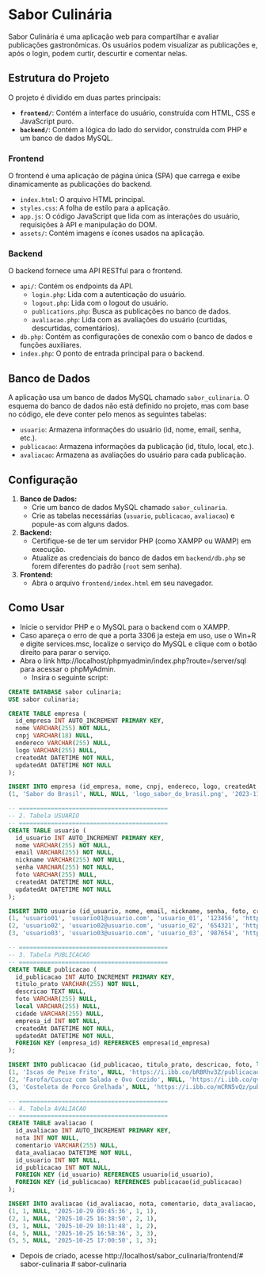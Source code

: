 # Sabor Culinária

Sabor Culinária é uma aplicação web para compartilhar e avaliar publicações gastronômicas. Os usuários podem visualizar as publicações e, após o login, podem curtir, descurtir e comentar nelas.

## Estrutura do Projeto

O projeto é dividido em duas partes principais:

*   **`frontend/`**: Contém a interface do usuário, construída com HTML, CSS e JavaScript puro.
*   **`backend/`**: Contém a lógica do lado do servidor, construída com PHP e um banco de dados MySQL.

### Frontend

O frontend é uma aplicação de página única (SPA) que carrega e exibe dinamicamente as publicações do backend.

*   `index.html`: O arquivo HTML principal.
*   `styles.css`: A folha de estilo para a aplicação.
*   `app.js`: O código JavaScript que lida com as interações do usuário, requisições à API e manipulação do DOM.
*   `assets/`: Contém imagens e ícones usados na aplicação.

### Backend

O backend fornece uma API RESTful para o frontend.

*   `api/`: Contém os endpoints da API.
    *   `login.php`: Lida com a autenticação do usuário.
    *   `logout.php`: Lida com o logout do usuário.
    *   `publications.php`: Busca as publicações no banco de dados.
    *   `avaliacao.php`: Lida com as avaliações do usuário (curtidas, descurtidas, comentários).
*   `db.php`: Contém as configurações de conexão com o banco de dados e funções auxiliares.
*   `index.php`: O ponto de entrada principal para o backend.

## Banco de Dados

A aplicação usa um banco de dados MySQL chamado `sabor_culinaria`. O esquema do banco de dados não está definido no projeto, mas com base no código, ele deve conter pelo menos as seguintes tabelas:

*   `usuario`: Armazena informações do usuário (id, nome, email, senha, etc.).
*   `publicacao`: Armazena informações da publicação (id, título, local, etc.).
*   `avaliacao`: Armazena as avaliações do usuário para cada publicação.

## Configuração

1.  **Banco de Dados:**
    *   Crie um banco de dados MySQL chamado `sabor_culinaria`.
    *   Crie as tabelas necessárias (`usuario`, `publicacao`, `avaliacao`) e popule-as com alguns dados.
2.  **Backend:**
    *   Certifique-se de ter um servidor PHP (como XAMPP ou WAMP) em execução.
    *   Atualize as credenciais do banco de dados em `backend/db.php` se forem diferentes do padrão (`root` sem senha).
3.  **Frontend:**
    *   Abra o arquivo `frontend/index.html` em seu navegador.

## Como Usar
*   Inicie o servidor PHP e o MySQL para o backend com o XAMPP.
*   Caso apareça o erro de que a porta 3306 ja esteja em uso, use o Win+R e digite services.msc, localize o serviço do MySQL e clique com o botão direito para parar o serviço.
*   Abra o link http://localhost/phpmyadmin/index.php?route=/server/sql para acessar o phpMyAdmin.
    *   Insira o seguinte script:
```sql
CREATE DATABASE sabor culinaria;
USE sabor culinaria;

CREATE TABLE empresa (
  id_empresa INT AUTO_INCREMENT PRIMARY KEY,
  nome VARCHAR(255) NOT NULL,
  cnpj VARCHAR(18) NULL,
  endereco VARCHAR(255) NULL,
  logo VARCHAR(255) NULL,
  createdAt DATETIME NOT NULL,
  updatedAt DATETIME NOT NULL
);

INSERT INTO empresa (id_empresa, nome, cnpj, endereco, logo, createdAt, updatedAt) VALUES
(1, 'Sabor do Brasil', NULL, NULL, 'logo_sabor_do_brasil.png', '2023-11-23 10:49:17', '2021-02-22 09:13:55');

-- ==========================================
-- 2. Tabela USUARIO
-- ==========================================
CREATE TABLE usuario (
  id_usuario INT AUTO_INCREMENT PRIMARY KEY,
  nome VARCHAR(255) NOT NULL,
  email VARCHAR(255) NOT NULL,
  nickname VARCHAR(255) NOT NULL,
  senha VARCHAR(255) NOT NULL,
  foto VARCHAR(255) NULL,
  createdAt DATETIME NOT NULL,
  updatedAt DATETIME NOT NULL
);

INSERT INTO usuario (id_usuario, nome, email, nickname, senha, foto, createdAt, updatedAt) VALUES
(1, 'usuario01', 'usuario01@usuario.com', 'usuario_01', '123456', 'https://i.ibb.co/ycbbrQsq/usuario-01.jpg', '2023-06-22 09:13:55', '2023-06-22 09:14:55'),
(2, 'usuario02', 'usuario02@usuario.com', 'usuario_02', '654321', 'https://i.ibb.co/60tcFB2v/usuario-02.jpg', '2023-02-22 09:13:55', '2023-08-22 09:13:58'),
(3, 'usuario03', 'usuario03@usuario.com', 'usuario_03', '987654', 'https://i.ibb.co/V04qr4Lp/usuario-03.jpg', '2023-02-22 09:13:55', '2023-08-22 09:15:55');

-- ==========================================
-- 3. Tabela PUBLICACAO
-- ==========================================
CREATE TABLE publicacao (
  id_publicacao INT AUTO_INCREMENT PRIMARY KEY,
  titulo_prato VARCHAR(255) NOT NULL,
  descricao TEXT NULL,
  foto VARCHAR(255) NULL,
  local VARCHAR(255) NULL,
  cidade VARCHAR(255) NULL,
  empresa_id INT NOT NULL,
  createdAt DATETIME NOT NULL,
  updatedAt DATETIME NOT NULL,
  FOREIGN KEY (empresa_id) REFERENCES empresa(id_empresa)
);

INSERT INTO publicacao (id_publicacao, titulo_prato, descricao, foto, local, cidade, empresa_id, createdAt, updatedAt) VALUES
(1, 'Iscas de Peixe Frito', NULL, 'https://i.ibb.co/bRBRhv3Z/publicacao01.png', 'Local 01', 'Maceio-AL', 1, '2023-02-22 09:15:55', '2023-09-22 09:18:55'),
(2, 'Farofa/Cuscuz com Salada e Ovo Cozido', NULL, 'https://i.ibb.co/qvpHmfw/publicacao02.png', 'Local 02', 'Minas Gerais-MG', 1, '2023-02-22 09:10:55', '2023-09-22 09:16:55'),
(3, 'Costeleta de Porco Grelhada', NULL, 'https://i.ibb.co/mCRN5vQz/publicacao03.png', 'Local 03', 'Rio de Janeiro-RJ', 1, '2023-05-22 09:13:55', '2023-02-22 09:15:55');

-- ==========================================
-- 4. Tabela AVALIACAO
-- ==========================================
CREATE TABLE avaliacao (
  id_avaliacao INT AUTO_INCREMENT PRIMARY KEY,
  nota INT NOT NULL,
  comentario VARCHAR(255) NULL,
  data_avaliacao DATETIME NOT NULL,
  id_usuario INT NOT NULL,
  id_publicacao INT NOT NULL,
  FOREIGN KEY (id_usuario) REFERENCES usuario(id_usuario),
  FOREIGN KEY (id_publicacao) REFERENCES publicacao(id_publicacao)
);

INSERT INTO avaliacao (id_avaliacao, nota, comentario, data_avaliacao, id_usuario, id_publicacao) VALUES
(1, 1, NULL, '2025-10-29 09:45:36', 1, 1),
(2, 1, NULL, '2025-10-25 16:38:50', 2, 1),
(3, 1, NULL, '2025-10-29 10:11:48', 1, 2),
(4, 5, NULL, '2025-10-25 16:58:36', 3, 3),
(5, 5, NULL, '2025-10-25 17:00:50', 1, 3);
```
*   Depois de criado, acesse http://localhost/sabor_culinaria/frontend/#   s a b o r - c u l i n a r i a 
 
 #   s a b o r - c u l i n a r i a 
 
 
